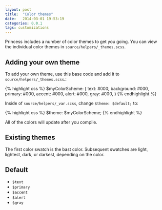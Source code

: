 ```yaml
---
layout: post
title:  "Color themes"
date:   2014-03-01 19:53:19
categories: 0.0.1
tags: customizations
---
```


Princess includes a number of color themes to get you going. You can view the individual color themes in `source/helpers/_themes.scss`.

## Adding your own theme

To add your own theme, use this base code and add it to `source/helpers/_themes.scss`.:

{% highlight css %}
$myColorScheme: (
  text: #000,
  background: #000,
  primary: #000,
  accent: #000,
  alert: #000,
  gray: #000,
)
{% endhighlight %}

Inside of `source/helpers/_var.scss`, change `$theme: $default;` to:

{% highlight css %}
$theme: $myColorScheme;
{% endhighlight %}

All of the colors will update after you compile.

## Existing themes

The first color swatch is the bast color. Subsequent swatches are light, lightest, dark, or darkest, depending on the color.

## Default

* `$text` <div class="box prncs-background-text"></div> <div class="box prncs-background-textLight"></div> <div class="box prncs-background-textLightest"></div>
* `$primary` <div class="box prncs-background-primary"></div> <div class="box prncs-background-primaryLight"></div> <div class="box prncs-background-primaryLightest"></div>
* `$accent` <div class="box prncs-background-accent"></div> <div class="box prncs-background-accentLight"></div> <div class="box prncs-background-accentLightest"></div> <div class="box prncs-background-accentDark"></div> <div class="box prncs-background-accentDarkest"></div>
* `$alert` <div class="box prncs-background-alert"></div> <div class="box prncs-background-alertLight"></div> <div class="box prncs-background-alertLightest"></div>
* `$gray` <div class="box prncs-background-gray"></div> <div class="box prncs-background-grayDark"></div> <div class="box prncs-background-grayDarkest"></div>